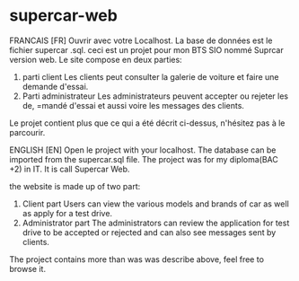 # supercar-web
FRANCAIS [FR]
Ouvrir avec votre Localhost. La base de données est le fichier supercar .sql.
ceci est un projet pour mon BTS SIO nommé Suprcar version web.
Le site compose en deux parties:
  1. parti client 
      Les clients peut consulter la galerie de voiture et faire une demande d'essai.
  2. Parti administrateur
      Les administrateurs peuvent accepter ou rejeter les de, =mandé d'essai et aussi voire les messages des clients.
      
Le projet contient plus que ce qui a été décrit ci-dessus, n'hésitez pas à le parcourir.

ENGLISH [EN]
Open le project with your localhost. The database can be imported from the supercar.sql file.
The project was for my diploma(BAC +2) in IT. It is call Supercar Web.

the website is made up of two part:
  1. Client part
      Users can view the various models and brands of car as well as apply for a test drive.
  2. Administrator part
      The administrators can review the application for test drive to be accepted or rejected and can also see messages sent by clients.

The project contains more than was was describe above, feel free to browse it.


